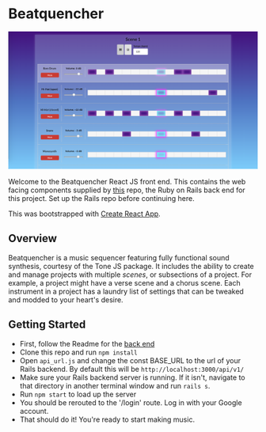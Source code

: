# Beatquencher
![Example of sequencer](https://raw.githubusercontent.com/wardou2/BeatquencherReact/master/public/images/sequencer-example.png)

Welcome to the Beatquencher React JS front end. This contains the web facing components supplied by [this](https://github.com/wardou2/BeatquencherRails "Beatquencher Rails") repo, the Ruby on Rails back end for this project. Set up the Rails repo before continuing here.

This was bootstrapped with [Create React App](https://github.com/facebook/create-react-app).

## Overview
Beatquencher is a music sequencer featuring fully functional sound synthesis, courtesy of the Tone JS package. It includes the ability to create and manage projects with multiple *scenes*, or subsections of a project. For example, a project might have a verse scene and a chorus scene. Each instrument in a project has a laundry list of settings that can be tweaked and modded to your heart's desire.

## Getting Started
* First, follow the Readme for the [back end](https://github.com/wardou2/BeatquencherRails "Beatquencher Rails")
* Clone this repo and run `npm install`
* Open `api_url.js` and change the const BASE_URL to the url of your Rails backend. By default this will be `http://localhost:3000/api/v1/`
* Make sure your Rails backend server is running. If it isn't, navigate to that directory in another terminal window and run `rails s`.
* Run `npm start` to load up the server
* You should be rerouted to the '/login' route. Log in with your Google account.
* That should do it! You're ready to start making music. 
